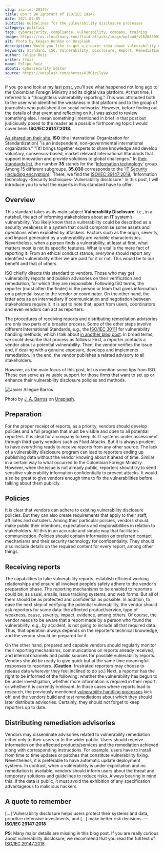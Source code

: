 ```yaml
---
slug: iso-iec-29147/
title: Don't Be Ignorant of ISO/IEC 29147
date: 2021-02-05
subtitle: Guidelines for the vulnerability disclosure processes
category: politics
tags: cybersecurity, compliance, vulnerability, company, training
image: https://res.cloudinary.com/fluid-attacks/image/upload/v1620330932/blog/iso-iec-29147/cover_l1aadb.webp
alt: Photo by Keagan Henman on Unsplash
description: Would you like to get a clearer idea about vulnerability disclosure? Start with reading this post based on ISO/IEC 29147:2018.
keywords: Standard, ISO, Vulnerability, Disclosure, Report, Remediation, Ethical Hacking, Pentesting
author: Felipe Ruiz
writer: fruiz
name: Felipe Ruiz
about1: Cybersecurity Editor
source: https://unsplash.com/photos/41MGjxilyVw
---
```


If you go and look at [my last post](../thoughtless-reporting/), you’ll
see what happened not long ago to the Colombian Foreign Ministry and its
digital visa platform. At that time, I referred to a "thoughtless
vulnerability reporting." This was attributed both to the user who
identified the weakness in that platform and to the group of journalists
who published it on social networks. However, before finding out the
details of that event and reflecting on it, I was asked to review
something else. I mean something I mentioned in brief in that post but
judiciously posed to the reader as a possible forthcoming topic I would
cover here: **ISO/IEC 29147:2018**.

[As shared on their site](https://www.iso.org/about-us.html), **ISO**
(the International Organization for Standardization) "is an independent,
non-governmental international organization." "\[It\] brings together
experts to share knowledge and develop voluntary, consensus-based,
market relevant International Standards that support innovation and
provide solutions to global challenges." In [their standards
list](https://www.iso.org/standards-catalogue/browse-by-ics.html), the
number **35** stands for the '[Information
technology](https://www.iso.org/ics/35/x/)' group. Among 15 different
subgroups, **35.030** corresponds to the '[IT Security (including
encryption)](https://www.iso.org/ics/35.030/x/).' There, we find the
[ISO/IEC 29147:2018](https://www.iso.org/standard/72311.html),
'Information technology -Security techniques- Vulnerability disclosure.'
In this post, I will introduce you to what the experts in this standard
have to offer.

## Overview

This standard takes as its main subject **Vulnerability Disclosure**.
i.e., in a nutshell, the act of informing stakeholders about an IT
system’s vulnerability. You likely know that a vulnerability could be
described as a security weakness in a system that could compromise some
assets and operations when exploited by attackers. Factors such as the
origin, severity, and impact generated by a vulnerability are variable
characteristics. Nevertheless, when a person finds a vulnerability, at
least at first, what matters most is not its specific features. What is
vital is the mere fact of reporting it. From an ethical conduct stance,
*everyone* should report any identified vulnerability either we are paid
for it or not. This would be to our benefit and that of others.

ISO chiefly directs this standard to vendors. Those who may get
vulnerability reports and publish advisories on their verification and
remediation, for which they are responsible. Following ISO terms, the
reporter (most often the finder) is the person or team that gives
information on a potential issue to the vendor or coordinator. On the
other hand, the latter acts as an intermediary if communication and
negotiation between stakeholders require it. It is apt to note that,
apart from users, coordinators and even vendors can act as reporters.

The procedures of receiving reports and distributing remediation
advisories are only two parts of a broader process. Some of the other
steps involve different International Standards, e.g., the
[ISO/IEC 30111](https://www.iso.org/standard/69725.html) for
vulnerability handling methods,
which I talk about [in another blog post](../iso-iec-30111/).
In broad terms, we could describe that process as follows: First, a
reporter contacts a vendor about a potential vulnerability. Then, the
vendor verifies the issue and, if dealing with a genuine exposure,
develops and implements remediation. In the end, the vendor publishes a
related advisory to all stakeholders.

However, as the main focus of this post, let us mention some tips from
ISO. These can serve as valuable support for those firms that want to
set up or enhance their vulnerability disclosure policies and methods.

<div class="imgblock">

![Javier Allegue Barros](https://res.cloudinary.com/fluid-attacks/image/upload/v1620330929/blog/iso-iec-29147/barros_hobmbe.webp)

<div class="title">

Photo by
[J. A. Barros](https://unsplash.com/@soymeraki?utm_source=unsplash&utm_medium=referral&utm_content=creditCopyText)
on [Unsplash](https://unsplash.com/s/photos/guide?utm_source=unsplash&utm_medium=referral&utm_content=creditCopyText).

</div>

</div>

## Preparation

For the proper receipt of reports, as a priority, vendors should develop
policies and a full program that must be visible and open to all
potential reporters. It is ideal for a company to keep its IT systems
under assessment through third-party vendors such as Fluid Attacks.
But it is always prudent to have everything ready to receive reports
from any other source. The lack of a vulnerability disclosure program
can lead to reporters ending up publishing data without the vendor
knowing about it ahead of time. Similar in a certain way to what
occurred to the Colombian Foreign Ministry. However, when the issue is
not already public, reporters should try to send sensitive vulnerability
information confidentially to prevent attacks. It would also be great to
give vendors enough time to fix the vulnerabilities before talking about
them publicly.

<div>
<cta-banner
buttontxt="Read more"
link="/solutions/vulnerability-management/"
title="Get started with Fluid Attacks' Vulnerability Management solution
right now"
/>
</div>

## Policies

It is clear that vendors can adhere to existing vulnerability disclosure
policies. But they can also create requirements that apply to their
staff, affiliates and outsiders. Among their particular policies,
vendors should make public their intentions, expectations and
responsibilities in relation to stakeholders. All this in an accurate
and simple way that facilitates communication. Policies should contain
information on preferred contact mechanisms and their security
technology for confidentiality. They should also include details on the
required content for every report, among other things.

## Receiving reports

The capabilities to take vulnerability reports, establish efficient
working relationships and ensure all involved people’s safety adhere to
the vendor’s preparation phase. The reporting mechanisms to be enabled
to reporters could be, as usual, emails, issue tracking systems, and web
forms. But all of them should be as protected and confidential as
possible. In addition, to ease the next step of verifying the potential
vulnerability, the vendor should ask reporters for some data: the
affected product/service, type of weakness, cause, severity, impact,
evidence, among others. Of course, the vendor needs to be aware that a
report made by a person who found the vulnerability, e.g., by accident,
is not going to include all that required data. Thus, that operation
always depends on the reporter’s technical knowledge, and the vendor
should be prepared for it.

On the other hand, prepared and capable vendors should regularly monitor
their reporting mechanisms, communications on reports already received,
and internal channels and public sources for possible vulnerability
reports. Vendors should be ready to give quick but at the same time
meaningful responses to reporters. (**Caution**: frustrated reporters
may choose to release data wherever they feel inclined to do so.) Next,
a reporter has the right to be informed of the following: whether the
vulnerability has begun to be under investigation, whether more
information is required in their report, or whether it is currently
irrelevant. In those cases where reports lead to research, the
previously mentioned [vulnerability handling
processes](https://www.iso.org/standard/69725.html) kick off, and the
vendors build and test remediations about which they should later
distribute advisories. Certainly, they should not forget to keep
reporters up to date.

## Distributing remediation advisories

Vendors may disseminate advisories related to vulnerability remediation
either only to their users or to the wider public. Users should receive
information on the affected products/services and the remediation
achieved along with corresponding instructions. For example, users have
to install from time to time updates or patches that constitute
vulnerability fixing. Nevertheless, it is preferable to have automatic
update deployment systems. In contrast, when a vulnerability is under
exploitation and no remediation is available, vendors should inform
users about the threat and temporary solutions and guidelines to reduce
risks. Always bearing in mind this: if the data is public, it must avoid
the exhibition of any specification advantageous to malicious hackers.

## A quote to remember

<quote-box>

\[…​\] Vulnerability disclosure helps users
protect their systems and data,
prioritize defensive investments,
and \[…​\] make better risk decisions.
—**ISO/IEC 29147:2018**

</quote-box>

**PS**: Many major details are missing in this blog post. If you are
really curious about vulnerability disclosure, we recommend that you
read the full text of
[ISO/IEC 29147:2018](https://www.iso.org/standard/72311.html).
